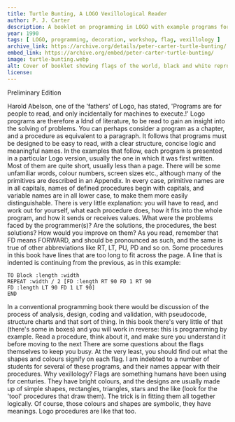 ```yaml
---
title: Turtle Bunting, A LOGO Vexillological Reader 
author: P. J. Carter
description: A booklet on programming in LOGO with example programs for creating various flags.
year: 1990
tags: [ LOGO, programming, decoration, workshop, flag, vexillology ]
archive_link: https://archive.org/details/peter-carter-turtle-bunting/
embed_link: https://archive.org/embed/peter-carter-turtle-bunting/
image: turtle-bunting.webp
alt: Cover of booklet showing flags of the world, black and white reproduction
license: 
---
```


Preliminary Edition

Harold Abelson, one of the 'fathers' of Logo, has stated, 'Programs are for people to
read, and only incidentally for machines to execute.!' Logo programs are therefore a
ldnd of literature, to be read to gain an insight into the solving of problems. You can
perhaps consider a program as a chapter, and a procedure as equivalent to a paragraph.
It follows that programs must be designed to be easy to read, with a clear structure,
concise logic and meaningful names.
In the examples that follow, each program is presented in a particular Logo version,
usually the one in which it was first written. Most of them are quite short, usually
less than a page. There will be some unfamiliar words, colour numbers, screen sizes
etc., although many of the primitives are described in an Appendix. In every case,
primitive names are in all capitals, names of defined procedures begin with capitals, and
variable names are in all lower case, to make them more easily distinguishable.
There is very little explanation: you will have to read, and work out for yourself, what
each procedure does, how it fits into the whole program, and how it sends or receives
values. What were the problems faced by the programmer(s)? Are the solutions, the
procedures, the best solutions? How would you improve on them?
As you read, remember that FD means FORWARD, and should be pronounced as such,
and the same is true of other abbreviations like RT, LT, PU, PD and so on. Some
procedures in this book have lines that are too long to fit across the page. A line that is
indented is continuing from the previous, as in this example:

```LOGO
TO Block :length :width
REPEAT :width / 2 [FD :length RT 90 FD 1 RT 90
FD :length LT 90 FD 1 LT 90]
END
```

In a conventional programming book there would be discussion of the process of
analysis, design, coding and validation, with pseudocode, structure charts and that sort
of thing. In this book there's very little of that (there's some in boxes) and you will
work in reverse: this is programming by example. Read a procedure, think about it,
and make sure you understand it before moving to the next
There are some questions about the flags themselves to keep you busy. At the very
least, you should find out what the shapes and colours signify on each flag.
I am indebted to a number of students for several of these programs, and their names
appear with their procedures.
Why vexillology? Flags are something humans have been using for centuries. They
have bright colours, and the designs are usually made up of simple shapes, rectangles,
triangles, stars and the like (look for the 'tool' procedures that draw them). The trick is
in fitting them all together logically. Of course, those colours and shapes are symbolic,
they have meanings. Logo procedures are like that too.
